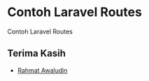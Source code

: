 # Contoh Laravel Routes

Contoh Laravel Routes

## Terima Kasih

* [Rahmat Awaludin](https://github.com/rawaludin/)
